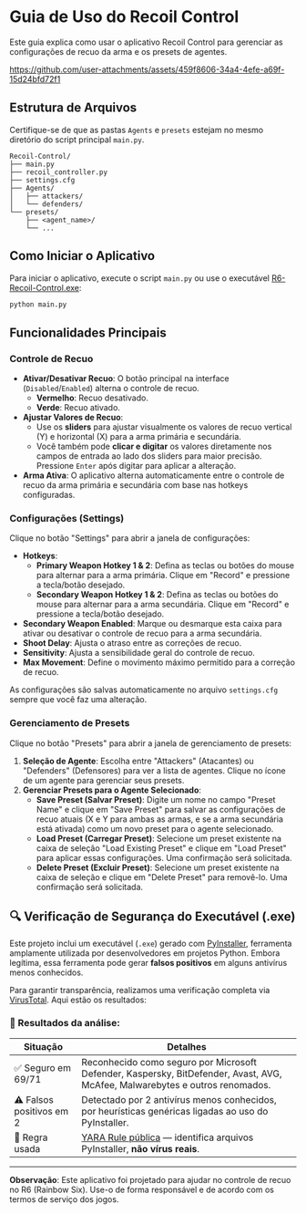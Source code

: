 # Guia de Uso do Recoil Control

Este guia explica como usar o aplicativo Recoil Control para gerenciar as configurações de recuo da arma e os presets de agentes.

https://github.com/user-attachments/assets/459f8606-34a4-4efe-a69f-15d24bfd72f1

## Estrutura de Arquivos

Certifique-se de que as pastas `Agents` e `presets` estejam no mesmo diretório do script principal `main.py`.

```
Recoil-Control/
├── main.py
├── recoil_controller.py
├── settings.cfg
├── Agents/
│   ├── attackers/
│   └── defenders/
└── presets/
    ├── <agent_name>/
    └── ...
```

## Como Iniciar o Aplicativo

Para iniciar o aplicativo, execute o script `main.py` ou use o executável [R6-Recoil-Control.exe](https://github.com/K1ngPT-X/R6-Recoil-Control/releases/download/v1.0.2/R6-Recoil-Control.exe):

```bash
python main.py
```

## Funcionalidades Principais

### Controle de Recuo

*   **Ativar/Desativar Recuo**: O botão principal na interface (`Disabled`/`Enabled`) alterna o controle de recuo.
    *   **Vermelho**: Recuo desativado.
    *   **Verde**: Recuo ativado.
*   **Ajustar Valores de Recuo**:
    *   Use os **sliders** para ajustar visualmente os valores de recuo vertical (Y) e horizontal (X) para a arma primária e secundária.
    *   Você também pode **clicar e digitar** os valores diretamente nos campos de entrada ao lado dos sliders para maior precisão. Pressione `Enter` após digitar para aplicar a alteração.
*   **Arma Ativa**: O aplicativo alterna automaticamente entre o controle de recuo da arma primária e secundária com base nas hotkeys configuradas.

### Configurações (Settings)

Clique no botão "Settings" para abrir a janela de configurações:

*   **Hotkeys**:
    *   **Primary Weapon Hotkey 1 & 2**: Defina as teclas ou botões do mouse para alternar para a arma primária. Clique em "Record" e pressione a tecla/botão desejado.
    *   **Secondary Weapon Hotkey 1 & 2**: Defina as teclas ou botões do mouse para alternar para a arma secundária. Clique em "Record" e pressione a tecla/botão desejado.
*   **Secondary Weapon Enabled**: Marque ou desmarque esta caixa para ativar ou desativar o controle de recuo para a arma secundária.
*   **Shoot Delay**: Ajusta o atraso entre as correções de recuo.
*   **Sensitivity**: Ajusta a sensibilidade geral do controle de recuo.
*   **Max Movement**: Define o movimento máximo permitido para a correção de recuo.

As configurações são salvas automaticamente no arquivo `settings.cfg` sempre que você faz uma alteração.

### Gerenciamento de Presets

Clique no botão "Presets" para abrir a janela de gerenciamento de presets:

1.  **Seleção de Agente**: Escolha entre "Attackers" (Atacantes) ou "Defenders" (Defensores) para ver a lista de agentes. Clique no ícone de um agente para gerenciar seus presets.
2.  **Gerenciar Presets para o Agente Selecionado**:
    *   **Save Preset (Salvar Preset)**: Digite um nome no campo "Preset Name" e clique em "Save Preset" para salvar as configurações de recuo atuais (X e Y para ambas as armas, e se a arma secundária está ativada) como um novo preset para o agente selecionado.
    *   **Load Preset (Carregar Preset)**: Selecione um preset existente na caixa de seleção "Load Existing Preset" e clique em "Load Preset" para aplicar essas configurações. Uma confirmação será solicitada.
    *   **Delete Preset (Excluir Preset)**: Selecione um preset existente na caixa de seleção e clique em "Delete Preset" para removê-lo. Uma confirmação será solicitada.

## 🔍 Verificação de Segurança do Executável (.exe)

Este projeto inclui um executável (`.exe`) gerado com [PyInstaller](https://www.pyinstaller.org/), ferramenta amplamente utilizada por desenvolvedores em projetos Python. Embora legítima, essa ferramenta pode gerar **falsos positivos** em alguns antivírus menos conhecidos.

Para garantir transparência, realizamos uma verificação completa via [VirusTotal](https://www.virustotal.com/gui/file/16fbbdf06d640cf6bf08d2d46fa075b433b43643c209b9d7835506c15ae82893/detection). Aqui estão os resultados:

### 🧪 Resultados da análise:
| Situação                | Detalhes                                                                 |
|------------------------|--------------------------------------------------------------------------|
| ✅ Seguro em 69/71      | Reconhecido como seguro por Microsoft Defender, Kaspersky, BitDefender, Avast, AVG, McAfee, Malwarebytes e outros renomados. |
| ⚠️ Falsos positivos em 2 | Detectado por 2 antivírus menos conhecidos, por heurísticas genéricas ligadas ao uso do PyInstaller. |
| 📜 Regra usada           | [YARA Rule pública](https://github.com/bartblaze/Yara-rules) — identifica arquivos PyInstaller, **não vírus reais**. |

---
**Observação**: Este aplicativo foi projetado para ajudar no controle de recuo no R6 (Rainbow Six). Use-o de forma responsável e de acordo com os termos de serviço dos jogos. 
